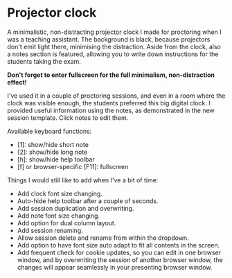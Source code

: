 # Projector clock

A minimalistic, non-distracting projector clock I made for proctoring when I was a teaching assistant.
The background is black, because projectors don't emit light there, minimising the distraction.
Aside from the clock, also a notes section is featured, allowing you to write down instructions
for the students taking the exam.

**Don't forget to enter fullscreen for the full minimalism, non-distraction effect!**

I've used it in a couple of proctoring sessions, and even in a room where the clock was visible enough,
the students preferred this big digital clock. I provided useful information using the notes, as demonstrated
in the new session template. Click notes to edit them.

Available keyboard functions:
- [1]: show/hide short note
- [2]: show/hide long note
- [h]: show/hide help toolbar
- [f] or browser-specific [F11]: fullscreen

Things I would still like to add when I've a bit of time:
- Add clock font size changing.
- Auto-hide help toolbar after a couple of seconds.
- Add session duplication and overwriting.
- Add note font size changing.
- Add option for dual column layout.
- Add session renaming.
- Allow session delete and rename from within the dropdown.
- Add option to have font size auto adapt to fit all contents in the screen.
- Add frequent check for cookie updates, so you can edit in one browser window, and by overwriting the session of another browser window, the changes will appear seamlessly in your presenting browser window.
